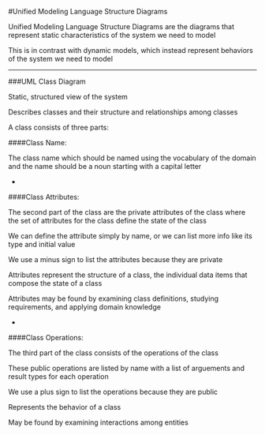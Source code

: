 #Unified Modeling Language Structure Diagrams

Unified Modeling Language Structure Diagrams are the diagrams that represent static characteristics of the system we need to model

This is in contrast with dynamic models, which instead represent behaviors of the system we need to model

***

###UML Class Diagram

Static, structured view of the system

Describes classes and their structure and relationships among classes

A class consists of three parts:


####Class Name:

The class name which should be named using the vocabulary of the domain and the name should be a noun starting with a capital letter

-

####Class Attributes:

The second part of the class are the private attributes of the class where the set of attributes for the class define the state of the class

We can define the attribute simply by name, or we can list more info like its type and initial value

We use a minus sign to list the attributes because they are private

Attributes represent the structure of a class, the individual data items that compose the state of a class

Attributes may be found by examining class definitions, studying requirements, and applying domain knowledge

-

####Class Operations:

The third part of the class consists of the operations of the class

These public operations are listed by name with a list of arguements and result types for each operation

We use a plus sign to list the operations because they are public

Represents the behavior of a class

May be found by examining interactions among entities
